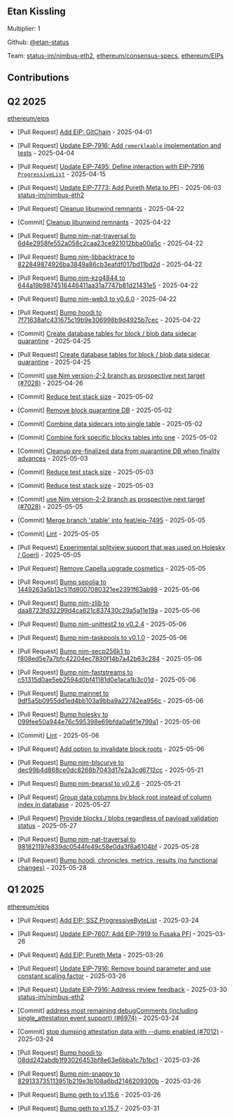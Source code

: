
## Etan Kissling
Multiplier: 1

Github: [@etan-status](https://github.com/etan-status)

Team: [status-im/nimbus-eth2](https://github.com/status-im/nimbus-eth2/pulls?q=author%3Aetan-status), [ethereum/consensus-specs](https://github.com/ethereum/consensus-specs/pulls?q=author%3Aetan-status), [ethereum/EIPs](https://github.com/ethereum/EIPs/pulls?q=author%3Aetan-status)

## Contributions

## Q2 2025


[ethereum/eips](https://github.com/ethereum/eips)
* [Pull Request] [Add EIP: GitChain](https://github.com/ethereum/EIPs/pull/9579) - 2025-04-01
* [Pull Request] [Update EIP-7916: Add `remerkleable` implementation and tests](https://github.com/ethereum/EIPs/pull/9597) - 2025-04-04
* [Pull Request] [Update EIP-7495: Define interaction with EIP-7916 `ProgressiveList`](https://github.com/ethereum/EIPs/pull/9643) - 2025-04-15

* [Pull Request] [Update EIP-7773: Add Pureth Meta to PFI](https://github.com/ethereum/EIPs/pull/9856) - 2025-06-03
[status-im/nimbus-eth2](https://github.com/status-im/nimbus-eth2)
* [Pull Request] [Cleanup libunwind remnants](https://github.com/status-im/nimbus-eth2/pull/7097) - 2025-04-22
* [Commit] [Cleanup libunwind remnants](https://github.com/status-im/nimbus-eth2/commit/0bb4691a4893ccfc3068eb463bf25fe59b46ea43) - 2025-04-22
* [Pull Request] [Bump nim-nat-traversal to 6d4e2958fe552a058c2caa23ce921012bba00a5c](https://github.com/status-im/nimbus-eth2/pull/7096) - 2025-04-22
* [Pull Request] [Bump nim-libbacktrace to 822849874926ba3849a86cb3eafdf017bd11bd2d](https://github.com/status-im/nimbus-eth2/pull/7095) - 2025-04-22
* [Pull Request] [Bump nim-kzg4844 to 644a19b9874516446411aa31a7747b81d21431e5](https://github.com/status-im/nimbus-eth2/pull/7094) - 2025-04-22
* [Pull Request] [Bump nim-web3 to v0.6.0](https://github.com/status-im/nimbus-eth2/pull/7093) - 2025-04-22
* [Pull Request] [Bump hoodi to 7f71638afc431675c19b9e306998b9d4925b7cec](https://github.com/status-im/nimbus-eth2/pull/7089) - 2025-04-22
* [Commit] [Create database tables for block / blob data sidecar quarantine](https://github.com/status-im/nimbus-eth2/commit/5572f3a82b2de4ec2ae485d1a073bd76bcfe5030) - 2025-04-25
* [Pull Request] [Create database tables for block / blob data sidecar quarantine](https://github.com/status-im/nimbus-eth2/pull/7108) - 2025-04-25
* [Commit] [use Nim version-2-2 branch as prospective next target (#7028)](https://github.com/status-im/nimbus-eth2/commit/45f72db2eea469b363a15fb93243071bf044c7ac) - 2025-04-26
* [Commit] [Reduce test stack size](https://github.com/status-im/nimbus-eth2/commit/b919db598f81cc5fa10c35f274571a65d93ca646) - 2025-05-02
* [Commit] [Remove block quarantine DB](https://github.com/status-im/nimbus-eth2/commit/0cd2c9b88209382b6a0f7fdcd70fb5be921525ff) - 2025-05-02
* [Commit] [Combine data sidecars into single table](https://github.com/status-im/nimbus-eth2/commit/9a310a76bea695a038991df2f5e3fd0f013ba103) - 2025-05-02
* [Commit] [Combine fork specific blocks tables into one](https://github.com/status-im/nimbus-eth2/commit/76fb58fc1b2065e9d434903838a3783a2628c889) - 2025-05-02
* [Commit] [Cleanup pre-finalized data from quarantine DB when finality advances](https://github.com/status-im/nimbus-eth2/commit/5e08c8591e182f0e57015c6d88ca2365a771eb66) - 2025-05-03
* [Commit] [Reduce test stack size](https://github.com/status-im/nimbus-eth2/commit/be671ad00d3614af2d8d0987a03100542b6f705c) - 2025-05-03
* [Commit] [Reduce test stack size](https://github.com/status-im/nimbus-eth2/commit/9ef2b54844ca0349836c1e8cfd77aeb6eacd2972) - 2025-05-03
* [Commit] [use Nim version-2-2 branch as prospective next target (#7028)](https://github.com/status-im/nimbus-eth2/commit/45f72db2eea469b363a15fb93243071bf044c7ac) - 2025-05-05
* [Commit] [Merge branch 'stable' into feat/eip-7495](https://github.com/status-im/nimbus-eth2/commit/cbc2d1e359ce0c4d18c7ea0697110145a599d302) - 2025-05-05
* [Commit] [Lint](https://github.com/status-im/nimbus-eth2/commit/4d3b1ba44c3689647979109f1561b6de35c9b236) - 2025-05-05
* [Pull Request] [Experimental splitview support that was used on Holesky / Goerli](https://github.com/status-im/nimbus-eth2/pull/7126) - 2025-05-05
* [Pull Request] [Remove Capella upgrade cosmetics](https://github.com/status-im/nimbus-eth2/pull/7125) - 2025-05-05
* [Pull Request] [Bump sepolia to 1449263a5b13c51fd8007080321ee2391f63ab98](https://github.com/status-im/nimbus-eth2/pull/7136) - 2025-05-06
* [Pull Request] [Bump nim-zlib to daa8723fd32299d4ca621c837430c29a5a11e19a](https://github.com/status-im/nimbus-eth2/pull/7135) - 2025-05-06
* [Pull Request] [Bump nim-unittest2 to v0.2.4](https://github.com/status-im/nimbus-eth2/pull/7134) - 2025-05-06
* [Pull Request] [Bump nim-taskpools to v0.1.0](https://github.com/status-im/nimbus-eth2/pull/7133) - 2025-05-06
* [Pull Request] [Bump nim-secp256k1 to f808ed5e7a7bfc42204ec7830f14b7a42b63c284](https://github.com/status-im/nimbus-eth2/pull/7132) - 2025-05-06
* [Pull Request] [Bump nim-faststreams to c51315d0ae5eb2594d0bf41181d0e1aca1b3c01d](https://github.com/status-im/nimbus-eth2/pull/7131) - 2025-05-06
* [Pull Request] [Bump mainnet to 9df5a5b0955dd1ed4bb103a9bba9a22742ea956c](https://github.com/status-im/nimbus-eth2/pull/7130) - 2025-05-06
* [Pull Request] [Bump holesky to 099fee50a944e76c595398e69bfda0a6f1e799a1](https://github.com/status-im/nimbus-eth2/pull/7129) - 2025-05-06
* [Commit] [Lint](https://github.com/status-im/nimbus-eth2/commit/35d82fb4ac32b91e84f760de1525e1c39e91285c) - 2025-05-06
* [Pull Request] [Add option to invalidate block roots](https://github.com/status-im/nimbus-eth2/pull/7128) - 2025-05-06
* [Pull Request] [Bump nim-blscurve to dec99b4d868ce0dc8268b7043d17e2a3cd6712cc](https://github.com/status-im/nimbus-eth2/pull/7178) - 2025-05-21
* [Pull Request] [Bump nim-bearssl to v0.2.6](https://github.com/status-im/nimbus-eth2/pull/7177) - 2025-05-21
* [Pull Request] [Group data columns by block root instead of column index in database](https://github.com/status-im/nimbus-eth2/pull/7199) - 2025-05-27
* [Pull Request] [Provide blocks / blobs regardless of payload validation status](https://github.com/status-im/nimbus-eth2/pull/7198) - 2025-05-27
* [Pull Request] [Bump nim-nat-traversal to 981821197e839dc0544fe49c58e0da3f8a6104bf](https://github.com/status-im/nimbus-eth2/pull/7202) - 2025-05-28
* [Pull Request] [Bump hoodi, chronicles, metrics, results (no functional changes)](https://github.com/status-im/nimbus-eth2/pull/7201) - 2025-05-28
## Q1 2025

[ethereum/eips](https://github.com/ethereum/eips)
* [Pull Request] [Add EIP: SSZ ProgressiveByteList](https://github.com/ethereum/EIPs/pull/9523) - 2025-03-24

* [Pull Request] [Update EIP-7607: Add EIP-7919 to Fusaka PFI](https://github.com/ethereum/EIPs/pull/9547) - 2025-03-26
* [Pull Request] [Add EIP: Pureth Meta](https://github.com/ethereum/EIPs/pull/9546) - 2025-03-26
* [Pull Request] [Update EIP-7916: Remove bound parameter and use constant scaling factor](https://github.com/ethereum/EIPs/pull/9542) - 2025-03-26
* [Pull Request] [Update EIP-7916: Address review feedback](https://github.com/ethereum/EIPs/pull/9565) - 2025-03-30
[status-im/nimbus-eth2](https://github.com/status-im/nimbus-eth2)
* [Commit] [address most remaining debugComments (including single_attestation event support) (#6974)](https://github.com/status-im/nimbus-eth2/commit/4c7aa879ed65121f2ca3b375b3e3424350ceca17) - 2025-03-24
* [Commit] [stop dumping attestation data with --dump enabled (#7012)](https://github.com/status-im/nimbus-eth2/commit/77c1e546a5004e424f7d14f92b3b7f0af5280631) - 2025-03-24
* [Pull Request] [Bump hoodi to 08dd242abdb1f93026453bf8e63e6bba1c7b1bc1](https://github.com/status-im/nimbus-eth2/pull/7035) - 2025-03-26
* [Pull Request] [Bump nim-snappy to 829133735113951b219e3b108a6bd2146209300b](https://github.com/status-im/nimbus-eth2/pull/7034) - 2025-03-26
* [Pull Request] [Bump geth to v1.15.6](https://github.com/status-im/nimbus-eth2/pull/7033) - 2025-03-26
* [Pull Request] [Bump geth to v1.15.7](https://github.com/status-im/nimbus-eth2/pull/7041) - 2025-03-31

